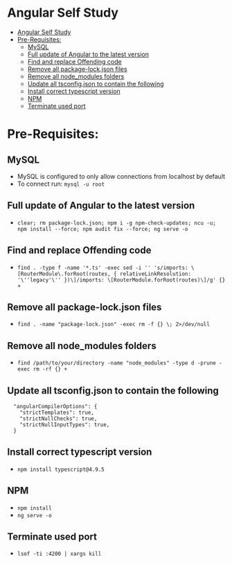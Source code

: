 # Angular Self Study
- [Angular Self Study](#angular-self-study)
- [Pre-Requisites:](#pre-requisites)
  - [MySQL](#mysql)
  - [Full update of Angular to the latest version](#full-update-of-angular-to-the-latest-version)
  - [Find and replace Offending code](#find-and-replace-offending-code)
  - [Remove all package-lock.json files](#remove-all-package-lockjson-files)
  - [Remove all node\_modules folders](#remove-all-node_modules-folders)
  - [Update all tsconfig.json to contain the following](#update-all-tsconfigjson-to-contain-the-following)
  - [Install correct typescript version](#install-correct-typescript-version)
  - [NPM](#npm)
  - [Terminate used port](#terminate-used-port)


# Pre-Requisites:

## MySQL
- MySQL is configured to only allow connections from localhost by default
- To connect run:
    `mysql -u root`

## Full update of Angular to the latest version
- `clear; rm package-lock.json; npm i -g npm-check-updates; ncu -u; npm install --force; npm audit fix --force; ng serve -o`

## Find and replace Offending code
- `find . -type f -name '*.ts' -exec sed -i '' 's/imports: \[RouterModule\.forRoot(routes, { relativeLinkResolution: '\''legacy'\'' })\]/imports: \[RouterModule.forRoot(routes)\]/g' {} +`

## Remove all package-lock.json files
- `find . -name "package-lock.json" -exec rm -f {} \; 2>/dev/null`

## Remove all node_modules folders
- `find /path/to/your/directory -name "node_modules" -type d -prune -exec rm -rf {} +`

## Update all tsconfig.json to contain the following
```
  "angularCompilerOptions": {
    "strictTemplates": true,
    "strictNullChecks": true,
    "strictNullInputTypes": true,
  }
```

## Install correct typescript version
- `npm install typescript@4.9.5`
## NPM
- `npm install`
- `ng serve -o`

## Terminate used port
- `lsof -ti :4200 | xargs kill`